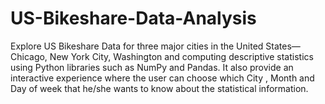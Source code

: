 # US-Bikeshare-Data-Analysis
Explore US Bikeshare Data for three major cities in the United States—Chicago, New York City, Washington and computing descriptive statistics using Python libraries such as NumPy and Pandas.
It also provide an interactive experience where the user can choose which City , Month and Day of week that he/she wants to know about the statistical information.
